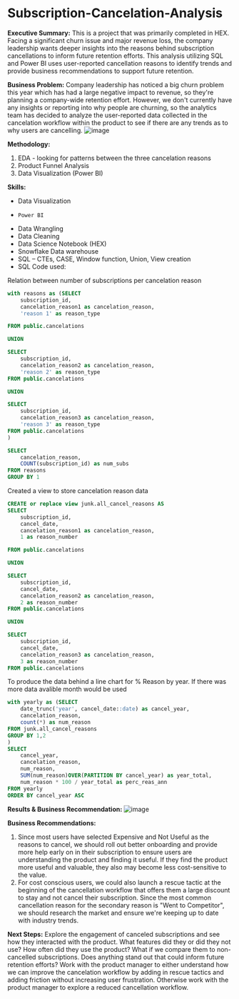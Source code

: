 # Subscription-Cancelation-Analysis

**Executive Summary:**
This is a project that was primarily completed in HEX. Facing a significant churn issue and major revenue loss, the company leadership wants deeper insights into the reasons behind subscription cancellations to inform future retention efforts. This analysis utilizing SQL and Power BI uses user-reported cancellation reasons to identify trends and provide business recommendations to support future retention.


**Business Problem:**
Company leadership has noticed a big churn problem this year which has had a large negative impact to revenue, so they're planning a company-wide retention effort. However, we don't currently have any insights or reporting into why people are churning, so the analytics team has decided to analyze the user-reported data collected in the cancelation workflow within the product to see if there are any trends as to why users are cancelling.
![image](https://github.com/user-attachments/assets/3c2aae43-3ad4-40d0-8f80-eda5e9666de6)



**Methodology:**
1. EDA - looking for patterns between the three cancelation reasons
2. Product Funnel Analysis
3. Data Visualization (Power BI)


**Skills:**
* Data Visualization
*     Power BI
* Data Wrangling
* Data Cleaning
* Data Science Notebook (HEX)
* Snowflake Data warehouse
* SQL – CTEs, CASE, Window function, Union, View creation
* SQL Code used:

Relation between number of subscriptions per cancelation reason
```sql
with reasons as (SELECT
    subscription_id,
    cancelation_reason1 as cancelation_reason,
    'reason 1' as reason_type

FROM public.cancelations

UNION

SELECT
    subscription_id,
    cancelation_reason2 as cancelation_reason,
    'reason 2' as reason_type
FROM public.cancelations

UNION

SELECT
    subscription_id,
    cancelation_reason3 as cancelation_reason,
    'reason 3' as reason_type
FROM public.cancelations
)

SELECT
    cancelation_reason,
    COUNT(subscription_id) as num_subs
FROM reasons
GROUP BY 1
```


Created a view to store cancelation reason data
```sql
CREATE or replace view junk.all_cancel_reasons AS
SELECT
    subscription_id,
    cancel_date,
    cancelation_reason1 as cancelation_reason,
    1 as reason_number

FROM public.cancelations

UNION

SELECT
    subscription_id,
    cancel_date,
    cancelation_reason2 as cancelation_reason,
    2 as reason_number
FROM public.cancelations

UNION

SELECT
    subscription_id,
    cancel_date,
    cancelation_reason3 as cancelation_reason,
    3 as reason_number
FROM public.cancelations
```


To produce the data behind a line chart for % Reason by year. If there was more data avalible month would be used
```sql
with yearly as (SELECT
    date_trunc('year', cancel_date::date) as cancel_year,
    cancelation_reason,
    count(*) as num_reason
FROM junk.all_cancel_reasons
GROUP BY 1,2
)
SELECT
    cancel_year,
    cancelation_reason,
    num_reason,
    SUM(num_reason)OVER(PARTITION BY cancel_year) as year_total,
    num_reason * 100 / year_total as perc_reas_ann
FROM yearly
ORDER BY cancel_year ASC
```



**Results & Business Recommendation:**
![image](https://github.com/user-attachments/assets/f6096c42-64e8-47f2-b289-cc31530afcc2)



**Business Recommendations:**
1. Since most users have selected Expensive and Not Useful as the reasons to cancel, we should roll out better onboarding and provide more help early on in their subscription to ensure users are understanding the product and finding it useful. If they find the product more useful and valuable, they also may become less cost-sensitive to the value.
2. For cost conscious users, we could also launch a rescue tactic at the beginning of the cancellation workflow that offers them a large discount to stay and not cancel their subscription.
Since the most common cancellation reason for the secondary reason is "Went to Competitor", we should research the market and ensure we're keeping up to date with industry trends.

**Next Steps:**
Explore the engagement of canceled subscriptions and see how they interacted with the product. 
What features did they or did they not use?
How often did they use the product? 
What if we compare them to non-cancelled subscriptions. Does anything stand out that could inform future retention efforts?
Work with the product manager to either understand how we can improve the cancelation workflow by adding in rescue tactics and adding friction without increasing user frustration. Otherwise work with the product manager to explore a reduced cancellation workflow.
